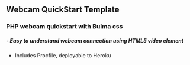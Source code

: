 ## Webcam QuickStart Template
### PHP webcam quickstart with Bulma css
##### - Easy to understand webcam connection using HTML5 video element
- Includes Procfile, deployable to Heroku
